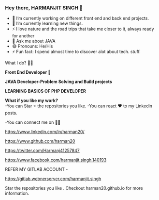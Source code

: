 ### Hey there, HARMANJIT SINGH 👋

- 🔭 I’m currently working on different front end and back end projects.
- 🌱 I’m currently learning new things.                                                                                                       
- ⚡  I love nature and the road trips that take me closer to it, always ready for another 
-  💬 Ask me about JAVA
-  😄 Pronouns: He/His
-  ⚡ Fun fact: I spend almost time to discover alot about tech. stuff.


What I do? 👨‍💻 

**Front End Developer** 🍥

**JAVA Developer-Problem Solving and Build projects**           

**LEARNING BASICS OF PHP DEVELOPER**
 


**What if you like my work?**                                                                                                                          
 -You can Star ⭐ the repositories you like.
 -You can react ❤️ to my Linkedin posts.
 
-You can connect me on  👨‍💻                                                                                                                              

https://www.linkedin.com/in/harman20/

https://www.github.com/harman20

https://twitter.com/Harmanj41257847

https://www.facebook.com/harmanjit.singh.140193



REFER MY GITLAB ACCOUNT -

https://gitlab.webnerserver.com/harmanjit.singh

Star the repositories you like . 
Checkout harman20.github.io for more information.
  
  

